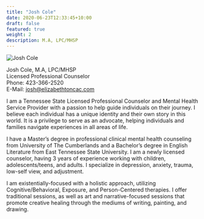 ```yaml
---
title: "Josh Cole"
date: 2020-06-23T12:33:45+10:00
draft: false
featured: true
weight: 2
description: M.A, LPC/MHSP
---
```


![Josh Cole](/img/bio/josh_bio.jpg)

Josh Cole, M.A, LPC/MHSP  
Licensed Professional Counselor  
Phone: 423-366-2520  
E-Mail: [josh@elizabethtoncac.com](josh@elizabethtoncac.com)  

I am a Tennessee State Licensed Professional Counselor and Mental Health Service Provider with a passion to help guide individuals on their journey.  I believe each individual has a unique identity and their own story in this world. It is a privilege to serve as an advocate, helping individuals and families navigate experiences in all areas of life.  

I have a Master’s degree in professional clinical mental health counseling from University of The Cumberlands and a Bachelor’s degree in English Literature from East Tennessee State University.  I am a newly licensed counselor, having 3 years of experience working with children, adolescents/teens, and adults.  I specialize in depression, anxiety, trauma, low-self view, and adjustment.  

I am existentially-focused with a holistic approach, utilizing Cognitive/Behavioral, Exposure, and Person-Centered therapies.  I offer traditional sessions, as well as art and narrative-focused sessions that promote creative healing through the mediums of writing, painting, and drawing.